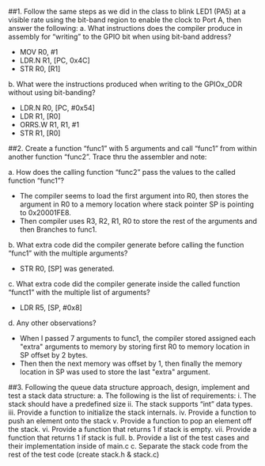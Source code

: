 ##1. Follow the same steps as we did in the class to blink LED1 (PA5) at a visible rate using the bit-band region to enable the clock to Port A, then answer the following:
  a. What instructions does the compiler produce in assembly for “writing” to the GPIO bit when using bit-band address?
  - MOV     R0, #1
  - LDR.N   R1, [PC, 0x4C]  
  - STR     R0, [R1]
  
  b. What were the instructions produced when writing to the GPIOx_ODR without using bit-banding?
  
  - LDR.N   R0, [PC, #0x54]
  - LDR     R1, [R0]  
  - ORRS.W R1, R1, #1
  - STR     R1, [R0]
  
##2. Create a function “func1” with 5 arguments and call “func1” from within another function “func2”. Trace thru the assembler and note:

a. How does the calling function “func2” pass the values to the called function “func1”?
  - The compiler seems to load the first argument into R0, then stores the argument in R0 to a memory location where stack pointer SP is pointing to 0x20001FE8.
  - Then compiler uses R3, R2, R1, R0 to store the rest of the arguments and then Branches to func1.
  

b. What extra code did the compiler generate before calling the function “func1” with the multiple arguments?
  - STR R0, [SP] was generated.
  
c. What extra code did the compiler generate inside the called function “funct1” with the multiple list of arguments?
- LDR R5, [SP, #0x8]
  
d. Any other observations?
- When I passed 7 arguments to func1, the compiler stored assigned each "extra" arguments to memory by storing first R0 to memory location in SP offset by 2 bytes.
- Then then the next memory was offset by 1, then finally the memory location in SP was used to store the last "extra" argument.

##3. Following the queue data structure approach, design, implement and test a stack data structure:
a. The following is the list of requirements:
i. The stack should have a predefined size
ii. The stack supports “int” data types.
iii. Provide a function to initialize the stack internals.
iv. Provide a function to push an element onto the stack
v. Provide a function to pop an element off the stack.
vi. Provide a function that returns 1 if stack is empty.
vii. Provide a function that returns 1 if stack is full.
b. Provide a list of the test cases and their implementation inside of main.c
c. Separate the stack code from the rest of the test code (create stack.h & stack.c)


